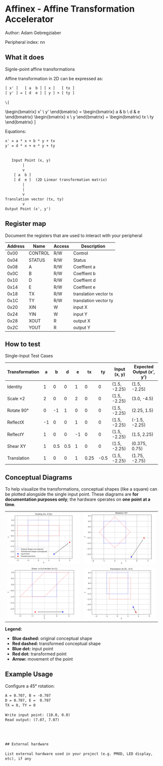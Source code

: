 <!---

This file is used to generate your project datasheet. Please fill in the information below and delete any unused
sections.

The peripheral index is the number TinyQV will use to select your peripheral.  You will pick a free
slot when raising the pull request against the main TinyQV repository, and can fill this in then.  You
also need to set this value as the PERIPHERAL_NUM in your test script.

You can also include images in this folder and reference them in the markdown. Each image must be less than
512 kb in size, and the combined size of all images must be less than 1 MB.
-->

# Affinex - Affine Transformation Accelerator

Author: Adam Gebregziaber

Peripheral index: nn

## What it does

Signle-point affine transformations 

Affine transformation in 2D can be expressed as:

    [ x' ]   [ a  b ] [ x ]   [ tx ]
    [ y' ] = [ d  e ] [ y ] + [ ty ]

    \[
\begin{bmatrix} x' \\ y' \end{bmatrix} = 
\begin{bmatrix} a & b \\ d & e \end{bmatrix} 
\begin{bmatrix} x \\ y \end{bmatrix} + 
\begin{bmatrix} tx \\ ty \end{bmatrix}
\]


Equations:

    x' = a * x + b * y + tx
    y' = d * x + e * y + ty


       Input Point (x, y)
            |
            v
        [ a  b ]
        [ d  e ]  (2D Linear transformation matrix)
            |
            |
            v
    Translation vector (tx, ty)
            v
    Output Point (x', y')



## Register map

Document the registers that are used to interact with your peripheral

| Address | Name       | Access | Description           |
|---------|------------|--------|-----------------------|
| 0x00    | CONTROL    | R/W    | Control               |
| 0x04    | STATUS     | R/W    | Status                |
| 0x08    | A          | R/W    | Coeffient a           |
| 0x0C    | B          | R/W    | Coeffient b           |
| 0x10    | D          | R/W    | Coeffient d           |
| 0x14    | E          | R/W    | Coeffient e           |
| 0x18    | TX         | R/W    | translation vector tx |
| 0x1C    | TY         | R/W    | translation vector ty |
| 0x20    | XIN        | W      | input X               |
| 0x24    | YIN        | W      | input Y               |
| 0x28    | XOUT       | R      | output X              |
| 0x2C    | YOUT       | R      | output Y              |

## How to test

Single-Input Test Cases

| Transformation | a  | b   | d   | e  | tx   | ty   | Input (x, y) | Expected Output (x’, y’) |
| -------------- | -- | --- | --- | -- | ---- | ---- | ------------ | ------------------------ |
| Identity       | 1  | 0   | 0   | 1  | 0    | 0    | (1.5, -2.25) | (1.5, -2.25)             |
| Scale ×2       | 2  | 0   | 0   | 2  | 0    | 0    | (1.5, -2.25) | (3.0, -4.5)              |
| Rotate 90°     | 0  | -1  | 1   | 0  | 0    | 0    | (1.5, -2.25) | (2.25, 1.5)              |
| ReflectX       | -1 | 0   | 0   | 1  | 0    | 0    | (1.5, -2.25) | (-1.5, -2.25)            |
| ReflectY       | 1  | 0   | 0   | -1 | 0    | 0    | (1.5, -2.25) | (1.5, 2.25)              |
| Shear XY       | 1  | 0.5 | 0.5 | 1  | 0    | 0    | (1.5, -2.25) | (0.375, 0.75)            |
| Translation    | 1  | 0   | 0   | 1  | 0.25 | -0.5 | (1.5, -2.25) | (1.75, -2.75)            |


## Conceptual Diagrams

To help visualize the transformations, conceptual shapes (like a square) can be plotted alongside the single input point. These diagrams are **for documentation purposes only**; the hardware operates on **one point at a time**.

<table>
<tr>
<td><img src="scale.png" alt="Rotation" width="300"></td>
<td><img src="rotation.png" alt="Scaling" width="300"></td>
</tr>
<tr>
<td><img src="shear.png" alt="Shear" width="300"></td>
<td><img src="translation.png" alt="Translation" width="300"></td>
</tr>
</table>

**Legend:**

- **Blue dashed:** original conceptual shape  
- **Red dashed:** transformed conceptual shape  
- **Blue dot:** input point  
- **Red dot:** transformed point  
- **Arrow:** movement of the point


## Example Usage

Configure a 45° rotation:

```text
A = 0.707, B = -0.707
D = 0.707, E =  0.707
TX = 0, TY = 0

Write input point: (10.0, 0.0)
Read output: (7.07, 7.07)




## External hardware

List external hardware used in your project (e.g. PMOD, LED display, etc), if any
